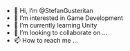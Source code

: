 - 👋 Hi, I’m @StefanGusteritan
- 👀 I’m interested in Game Development
- 🌱 I’m currently learning Unity
- 💞️ I’m looking to collaborate on ...
- 📫 How to reach me ...

<!---
StefanGusteritan/StefanGusteritan is a ✨ special ✨ repository because its `README.md` (this file) appears on your GitHub profile.
You can click the Preview link to take a look at your changes.
--->

